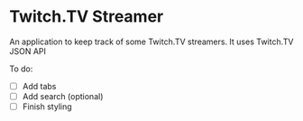 # Twitch.TV Streamer

An application to keep track of some Twitch.TV streamers.
It uses Twitch.TV JSON API

To do:

-[ ] Add tabs
-[ ] Add search (optional)
-[ ] Finish styling
